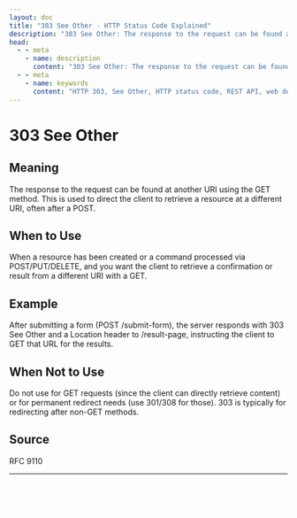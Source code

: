 ```yaml
---
layout: doc
title: "303 See Other - HTTP Status Code Explained"
description: "303 See Other: The response to the request can be found at another URI using the GET method. This is used to direct the client to retrieve a resource at a di..."
head:
  - - meta
    - name: description
      content: "303 See Other: The response to the request can be found at another URI using the GET method. This is used to direct the client to retrieve a resource at a di..."
  - - meta
    - name: keywords
      content: "HTTP 303, See Other, HTTP status code, REST API, web development"
---
```


# 303 See Other

## Meaning

The response to the request can be found at another URI using the GET method. This is used to direct the client to retrieve a resource at a different URI, often after a POST.

## When to Use

When a resource has been created or a command processed via POST/PUT/DELETE, and you want the client to retrieve a confirmation or result from a different URI with a GET.

## Example

After submitting a form (POST /submit-form), the server responds with 303 See Other and a Location header to /result-page, instructing the client to GET that URL for the results.

## When Not to Use

Do not use for GET requests (since the client can directly retrieve content) or for permanent redirect needs (use 301/308 for those). 303 is typically for redirecting after non-GET methods.

## Source

RFC 9110

---

<div style="margin-top: 40px;">
  <a href="/http-codes/" style="display: inline-block; padding: 12px 24px; background: hsl(var(--primary)); color: white; text-decoration: none; border-radius: var(--radius); font-weight: 500; transition: all 0.2s ease;">← Back to Search</a>
</div>
